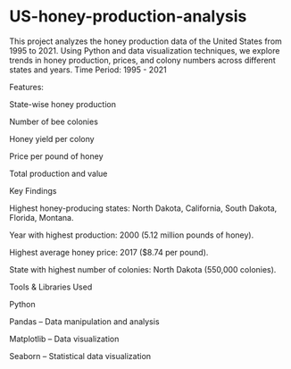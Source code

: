 # US-honey-production-analysis
This project analyzes the honey production data of the United States from 1995 to 2021. Using Python and data visualization techniques, we explore trends in honey production, prices, and colony numbers across different states and years.
Time Period: 1995 - 2021

Features:

State-wise honey production

Number of bee colonies

Honey yield per colony

Price per pound of honey

Total production and value

Key Findings

Highest honey-producing states: North Dakota, California, South Dakota, Florida, Montana.

Year with highest production: 2000 (5.12 million pounds of honey).

Highest average honey price: 2017 ($8.74 per pound).

State with highest number of colonies: North Dakota (550,000 colonies).

 Tools & Libraries Used

Python

Pandas – Data manipulation and analysis

Matplotlib – Data visualization

Seaborn – Statistical data visualization
